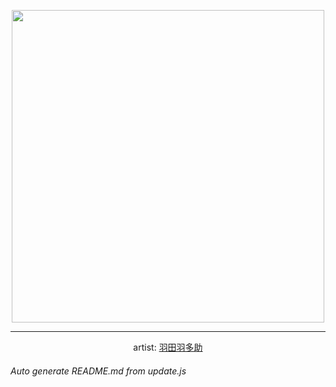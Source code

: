 
<p align="center">
  <img width="500" src="https://nekos.best/api/v2/neko/0568.png">
  <hr/>
  <center>
    artist: <a href="https://www.pixiv.net/en/artworks/93743948">羽田羽多助</a>
  </center>
</p>


###### Auto generate README.md from update.js

